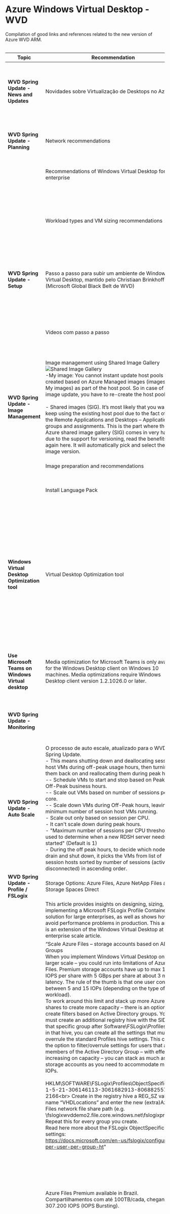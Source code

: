 # Azure Windows Virtual Desktop - WVD

Compilation of good links and references related to the new version of Azure WVD ARM. 
<br>
<br>

| Topic    	| Recommendation    	| References  	|
|-	|-	|-	|
| **WVD Spring Update - News and Updates**    	| Novidades sobre   Virtualização de Desktops no Azure    	| - Novidades sobre Virtualização de Desktops no Azure    <br>From    <https://www.youtube.com/watch?v=WlQKvJQD6m4&feature=youtu.be><br><br>- New Windows Virtual Desktop capabilities now generally available    <br>From    <https://azure.microsoft.com/en-us/blog/new-windows-virtual-desktop-capabilities-now-generally-available/> 	|
| **WVD Spring Update - Planning**    	| Network   recommendations<br>     	| - Network guidelines <br>From    <https://docs.microsoft.com/en-us/windows-server/remote/remote-desktop-services/network-guidance?context=/azure/virtual-desktop/context/context>    <br>    <br>        	|
|    <br>     	|    Recommendations of Windows Virtual Desktop for the enterprise | - Windows Virtual Desktop for the enterprise <br> From <https://docs.microsoft.com/en-us/azure/architecture/example-scenario/wvd/windows-virtual-desktop> 
|    <br>     	|    Workload types and VM sizing recommendations    	|    - Remote Desktop workloads    <br>From    <https://docs.microsoft.com/en-us/windows-server/remote/remote-desktop-services/remote-desktop-workloads>    <br><br>- Virtual machine sizing guidelines    <br>From    <https://docs.microsoft.com/en-us/windows-server/remote/remote-desktop-services/virtual-machine-recs?context=/azure/virtual-desktop/context/context>    <br>        	|
|    **WVD Spring Update - Setup**    	|    Passo a   passo para subir um ambiente de Windows Virtual Desktop, mantido pelo Christiaan Brinkhoff (Microsoft Global Black Belt de WVD)    	|    - Windows Virtual Desktop technical (2020 – ARM-based model – generally         available) deployment walkthrough. It covers all you need to know and         beyond!    <br>From    <https://christiaanbrinkhoff.com/2020/05/01/windows-virtual-desktop-technical-2020-spring-update-arm-based-model-deployment-walkthrough/#teamsoptimizations>    <br>        	|
|    <br>     	|    Videos   com passo a passo    	| - Windows Virtual Desktop (WVD) Spring Update    <br>From    <https://www.youtube.com/watch?v=AKBa7kLhghI>    <br><br> - New WVD Admin Portal - Windows Virtual Desktop - #20    <br>From    <https://www.youtube.com/watch?v=DrkQFSVD9Ik&list=PL-V4YVm6AmwXGvQ46W8mHkpvm6S5IIitK&index=21>    <br>        	|
|    **WVD Spring Update - Image Management** | Image   management using Shared Image Gallery<br>![Shared Image Gallery](https://github.com/marcusgaspar/Azure-WVD/blob/master/images/Shared%20Gallery%20Image.png) <br> -My image: You cannot instant update host pools created based on Azure Managed images (images under My images) as part of the host pool. So in case of an image update, you have to re-create the host pool.<br>    <br>- Shared images (SIG). It’s most likely that you want to keep using the existing host pool due to the fact of all the Remote Applications and Desktops – Applications groups and assignments. This is the part where the Azure shared image        gallery (SIG) comes in very handy due to the support for versioning, read the benefits again here. It will automatically pick and select the latest image version.       	|    - Windows Virtual Desktop - #23 - Update Session Hosts from Latest Image    <br>From    <https://www.youtube.com/watch?v=2LxvwR9LGWQ>    <br><br> - Create an Azure Shared Image Gallery (SIG)    <br>From <https://christiaanbrinkhoff.com/2020/05/01/windows-virtual-desktop-technical-2020-spring-update-arm-based-model-deployment-walkthrough/#teamsoptimizations>    <br>        	|
|    <br>     	|    Image   preparation and recommendations    	|    - Prepare and customize a master VHD image    <br>From    <https://docs.microsoft.com/en-us/azure/virtual-desktop/set-up-customize-master-image>    <br>        	|
|    <br>     	|    Install   Language Pack    	|    - Add language packs to a Windows 10 multi-session image    <br>From    <https://docs.microsoft.com/en-us/azure/virtual-desktop/language-packs>    <br>        	|
|    **Windows Virtual Desktop Optimization tool**    	|    Virtual   Desktop Optimization tool    	|    - (Windows) Virtual Desktop Optimization Tool now available        <br>From    <https://techcommunity.microsoft.com/t5/windows-virtual-desktop/windows-virtual-desktop-optimization-tool-now-available/m-p/1558614#M5056>    <br><br> - Virtual Desktop Optimization tool    <br>From <https://christiaanbrinkhoff.com/2020/05/01/windows-virtual-desktop-technical-2020-spring-update-arm-based-model-deployment-walkthrough/#teamsoptimizations>    <br>https://techcommunity.microsoft.com/t5/windows-virtual-desktop/windows-virtual-desktop-optimization-tool-now-available/m-p/1558614#M5056<br><br> - Windows Virtual Desktop Optimizations Nuff Said! -#29    <br>From    <https://www.youtube.com/watch?v=tm2dSd695x8&feature=youtu.be> <br>          	|
| **Use Microsoft Teams on Windows Virtual desktop** |  Media optimization for Microsoft Teams is only available for the Windows Desktop client on Windows 10 machines. Media optimizations require Windows Desktop client version 1.2.1026.0 or later. | - Use Microsoft Teams on Windows Virtual desktop <br> From <https://docs.microsoft.com/en-us/azure/virtual-desktop/teams-on-wvd> <br><br> - Prepare your organization's network for Microsoft Teams <br> From <https://docs.microsoft.com/en-us/microsoftteams/prepare-network> <br> |
| **WVD Spring Update - Monitoring** <br>    	|    <br>     	|    - Proactively monitor ARM-based Windows Virtual Desktop with Azure Log Analytics and Azure Monitor    <br>    <br>https://techcommunity.microsoft.com/t5/windows-it-pro-blog/proactively-monitor-arm-based-windows-virtual-desktop-with-azure/ba-p/1508735<br>    <br>        	|
|    **WVD Spring Update - Auto Scale**    	|    O   processo de auto escale, atualizado para o WVD Spring Update. <br>- This means shutting down and deallocating session host VMs during off-peak usage hours, then turning them back on and reallocating them during peak hours:<br> -- Schedule VMs to start and stop based on Peak and Off-Peak business hours.<br>-- Scale out VMs based on number of sessions per CPU core.<br> -- Scale down VMs during Off-Peak hours, leaving the minimum number of session host VMs running.<br>- Scale out only based on session per CPU.<br>- It can't scale down during peak hours.<br>- "Maximum number of sessions per CPU threshold used to determine when a new RDSH server needs to be started" (Default is 1)<br>- During the off peak hours, to decide which node to drain and shut down, it picks the VMs from list of session hosts sorted by number of sessions (active + disconnected) in ascending order.       	| - Scale session hosts using Azure Automation <br>From    <https://docs.microsoft.com/en-us/azure/virtual-desktop/set-up-scaling-script>    <br>        	|
|    **WVD Spring Update - Profile / FSLogix**    	|    Storage Options: Azure Files, Azure NetApp Files and Storage Spaces Direct    	|    - Storage options for FSLogix profile containers in Windows Virtual Desktop    <br>From    <https://docs.microsoft.com/en-us/azure/virtual-desktop/store-fslogix-profile>           	|
|    <br>     	|    This article provides insights on designing, sizing, and implementing a Microsoft FSLogix Profile Container solution for large enterprises, as well as shows how to avoid performance problems in production. This article is an extension of the Windows Virtual Desktop at enterprise scale article.<br>   | - Microsoft FSLogix for the enterprise <br>From    <https://docs.microsoft.com/en-us/azure/architecture/example-scenario/wvd/windows-virtual-desktop-fslogix>    <br>        	|
|    <br>     	|    “Scale Azure Files – storage accounts based on AD   Groups<br>   When you implement Windows Virtual Desktop on a larger scale – you could run into   limitations of Azure Files. Premium storage accounts have up to max 100k IOPS per share with 5 GBps per share at about 3 ms latency. The rule of the thumb is that one user consumes between 5 and 15 IOPs (depending on the type of   workload). <br>To work around this limit and stack up more Azure File shares to create more capacity – there is an option to create filters based on Active Directory groups. You must create an additional registry hive with the SID of that specific group after Software\FSLogix\Profiles and in that hive, you can create all the settings that must overrule the standard Profiles hive settings. This creates the option to filter/overrule settings for users that are members of the Active Directory Group – with effectively increasing on capacity – you can stack as much as storage accounts as you need to accommodate more IOPs.<br>   <br>HKLM\SOFTWARE\FSLogix\Profiles\ObjectSpecific\S-1-5-21-306146113-3061682913-806882557-2166\<br>   Create in the registry hive a REG_SZ value name “VHDLocations” and enter the new (extra)Azure Files network file share path (e.g. \\fslogixwvddemo2.file.core.windows.net\fslogixprofiles).   Repeat this for every group you create.<br> Read here more about the FSLogix ObjectSpecific settings:<br>   <https://docs.microsoft.com/en-us/fslogix/configure-per-user-per-group-ht>" <br>    	|    - Configure Profile Container and Office Container for per-user or per-group    <br>From    <https://docs.microsoft.com/en-us/fslogix/configure-per-user-per-group-ht>    <br><br> - Learn here how to configure Azure Files with Active Directory (AD) authentication for         Windows Virtual Desktop – FSLogix Profile Container and MSIX app attach    <br>From    <https://www.christiaanbrinkhoff.com/2020/03/01/learn-here-how-to-configure-azure-files-with-active-directory-ad-authentication-for-fslogix-profile-container-and-msix-app-attach/>    <br>        	|
|    <br>     	|    Azure Files Premium available in Brazil.<br>   Compartilhamentos com até 100TB/cada, chegando a 307.200 IOPS (IOPS Bursting).<br>     	|    - How to         create an premium Azure file share    <br>https://docs.microsoft.com/en-us/azure/storage/files/storage-how-to-create-premium-fileshare     <br><br> - Premium FileStorage account limits    <br>https://docs.microsoft.com/en-us/azure/storage/files/storage-files-scale-targets#premium-filestorage-account-limits<br><br> - Part one: enable AD DS authentication for your Azure file shares    <br>https://docs.microsoft.com/en-us/azure/storage/files/storage-files-identity-ad-ds-enable<br>          	|
|    <br>     	|    Azure   NetApp Files    	|    - Service levels for Azure NetApp Files    <br>https://docs.microsoft.com/en-us/azure/azure-netapp-files/azure-netapp-files-service-levels<br>            	|
|    **WVD Spring Update - Tunning / Performance**    	|    Ferramenta gratuita para otimizar o seu ambiente de WVD.<br>   |    - Windows Virtual Desktop Optimization Tool now available    <br>    https://techcommunity.microsoft.com/t5/windows-virtual-desktop/windows-virtual-desktop-optimization-tool-now-available/m-p/1558614#M5056       	|
|    <br>     	|    Orientações para grandes implementações (acima de 1.000 VMs)    	|    - Windows Virtual Desktop at enterprise scale    <br>From    <https://docs.microsoft.com/en-us/azure/architecture/example-scenario/wvd/windows-virtual-desktop>    <br>        	|
|    **WVD Spring Update - Tools**    	|    WVDAdmin   Client Admin Tool    	| - Windows Virtual Desktop - Spring Release / Spring Update with WVDAdmin    <br>https://blog.itprocloud.de/Windows-Virtual-Desktop-Spring-Update,-Spring-Release/<br>            	|
|    <br>     	|    Deploy a WVD environment via Infrastructure-as-Code from Azure DevOps    	|    - Deploy a WVD environment via Infrastructure-as-Code from Azure DevOps    <br>https://xenithit.blogspot.com/2020/03/how-to-deploy-windows-virtual-dekstop.html<br>        	|
